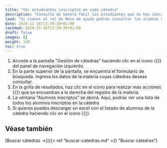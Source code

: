 ```yaml
---
title: "Ver estudiantes inscriptos en cada cátedra"
description: "Consulta de manera fácil los estudiantes que se han inscripto a una cátedra."
lead: "Si tienes el rol de Mesa de ayuda podrás consultar los alumnos que se han inscripto para cada cátedra."
date: 2020-11-16T13:59:39+01:00
lastmod: 2020-11-16T13:59:39+01:00
draft: false
images: []
weight: 150
toc: true
---
```


1. Accede a la pantalla "Gestión de cátedras" haciendo clic en el icono {{<inline-icon image="menu.png" alt="hamburger menu icon">}} del panel de navegación izquierdo.
1. En la parte superior de la pantalla, se encuentra el formulario de búsqueda. Ingresa los datos de la materia cuyas cátedras deseas consultar.
1. En la grilla de resultados, haz clic en el icono para realizar más acciones {{<inline-icon image="more actions H.png" alt="more actions horizontal icon">}} que se encuentran a la derecha del registro de la materia. 
1. La ventana "Alumnos inscriptos" se abrirá. Aquí, podrás ver una lista de todos los alumnos inscriptos en la cátedra
1. Si quieres puedes descargar un excel con el listado de alumnos de la cátedra haciendo clic en el icono {{<inline-icon image="download file.png" alt="download icon">}}.

## Véase también

[Buscar cátedras →]({{< ref "buscar-catedras.md" >}} "Buscar cátedras")
